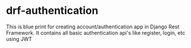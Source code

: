 # drf-authentication
This is blue print for creating account/authentication app in Django Rest Framework. It contains all basic authentication api's like register, login, etc using JWT
